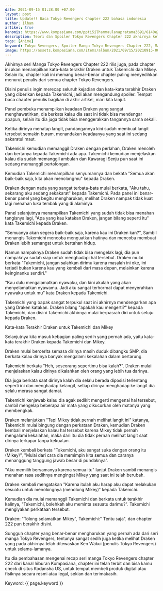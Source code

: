 ```yaml
---
date: 2021-09-15 01:38:00 +07:00
layout: post
title: Update!! Baca Tokyo Revengers Chapter 222 bahasa indonesia
author: ilham
artikel: true
kanonis: https://www.kompasiana.com/ppti5ilhammaulanapratama3691/6140e29c53f9cd41316782a2/baca-tokyo-revengers-chapter-222-ucapan-terakhir-draken-kepada-takemichi-dan-mikey
description: Teori dan Spoiler Tokyo Revengers Chapter 222 akhirnya keluar, akan membahas kemanakah Inui yang saat itu melaporkan kepada Draken kalau Takemichi akan diserang, apakah dia penghianat?.
tags: [Anime]
keyword: Tokyo Revengers, Spoiler Manga Tokyo Revengers Chapter 222, Manga Tokyo Revengers Chapter 222 bahasa indonesia, Draken, Takemichi, Kawaragi Senju
image: https://assets.kompasiana.com/items/album/2021/09/15/20210915-004729-0000-6140e04f53f9cd5fe6130f92.jpg
---
```

Akhirnya seri Manga Tokyo Revengers Chapter 222 rilis juga, pada chapter ini akan menampilkan kata-kata terakhir Draken untuk Takemichi dan Mikey. Selain itu, chapter kali ini memang benar-benar chapter paling menyedihkan menurut penulis dari semua chapter Tokyo Revengers.

Disini penulis ingin merecap seluruh kejadian dan kata-kata terakhir Draken yang diberikan kepada Takemichi, jadi akan mengandung spoiler. Tempat baca chapter penulis bagikan di akhir artikel, mari kita lanjut.

Panel pembuka menampilkan keadaan Draken yang sangat menghawatirkan, dia berkata kalau dia saat ini tidak bisa mendengar apapun, selain itu dia juga tidak bisa menggerakkan tangannya sama sekali.

Ketika dirinya menatap langit, pandangannya kini sudah membuat langit tersebut semakin buram, menandakan keadaanya yang saat ini sedang sakaratul maut.

Takemichi kemudian memanggil Draken dengan perlahan, Draken menoleh dan bertanya kepada Takemichi ada apa. Takemichi kemudian menjelaskan kalau dia sudah memanggil ambulan dan Kawaragi Senju pun saat ini sedang memanggil pertolongan.

Kemudian Takemichi menampilkan senyumannya dan bekata "Semua akan baik-baik saja, kita akan menolongmu" kepada Draken.

Draken dengan nada yang sangat terbata-bata mulai berkata, "Aku tahu, sekarang aku sedang sekakarat" kepada Takemichi. Pada panel ini benar-benar panel yang begitu mengharukan, melihat Draken nampak tidak kuat lagi menahan luka tembak yang di alaminya.

Panel selanjutnya menampilkan Takemichi yang sudah tidak bisa menahan tangisnya lagi, "Apa yang kau katakan Draken, jangan bilang seperti itu" kata Takemichi kepada Draken.

"Semuanya akan segera baik-baik saja, karena kau ini Draken kan?", Sambil menangis Takemichi mencoba menguatkan hatinya dan mencoba membuat Draken lebih semangat untuk bertahan hidup.

Namun nampaknya Draken sudah tidak bisa mengelak lagi, dia pun nampaknya sudah siap untuk menghadapi hal tersebut. Draken mulai berkata "Takemichi, jangan salahkan dirimu karena masalah ini oke, ini terjadi bukan karena kau yang kembali dari masa depan, melainkan karena keinginanku sendiri."

"Kau dulu mengalamatkan nyawaku, dan kini akulah yang akan menyelamatkan nyawamu. Jadi aku sangat terhormat dapat menyerahkan nyawaku untuk mu" kata Draken kepada Takemichi.

Takemichi yang bapak sangat terpukul saat ini akhirnya mendengarkan apa yang Draken katakan. Draken bilang "apakah kau mengerti?" kepada Takemichi, dan disini Takemichi akhirnya mulai berpasrah diri untuk setuju kepada Draken.

Kata-kata Terakhir Draken untuk Takemichi dan Mikey

Selanjutnya kita masuk kebagian paling sedih yang pernah ada, yaitu kata-kata terakhir Draken kepada Takemichi dan Mikey.

Draken mulai bercerita semasa dirinya masih duduk dibangku SMP, dia berkata kalau dirinya banyak mengalami kekalahan dalam bertarung.

Takemichi berkata "Heh, seseorang sepertimu bisa kalah?". Draken mulai menjelaskan kalau dirinya dikalahkan oleh orang yang lebih tua darinya.

Dia juga berkata saat dirinya kalah dia selalu berada diposisi terlentang seperti ini dan menghadap kelangit, setiap dirinya menghadap ke langit dia selalu merasa sangat damai.

Takemichi kenjawab kalau dia agak sedikit mengerti mengenai hal tersebut, sambil mengelap beberapa air mata yang dikucurkan oleh matanya yang membengkak.

 Draken melanjutkan "Tapi Mikey tidak pernah melihat langit ini" katanya, Takemichi mulai bingung dengan perkataan Draken, kemudian Draken kembali menjelaskan kalau hal tersebut karena Mikey tidak pernah mengalami kekalahan, maka dari itu dia tidak pernah melihat langit saat dirinya terkapar tanpa kekuatan.

Draken kembali berkata "Takemichi, aku sangat suka dengan orang itu (Mikey)", "Mulai dari cara dia memimpin kita semua dan caranya menanggung tanggung jawab besar di pundaknya".

"Aku memilih bersamanya karena semua itu" lanjut Draken sambil menangis menahan rasa sedihnya mengingat Mikey yang saat ini telah berubah.

Draken kembali mengatakan "Karena itulah aku harap aku dapat melakukan sesuatu untuk menolongnya (menolong Mikey)" kepada Takemchi.

Kemudian dia mulai memanggil Takemichi dan berkata untuk terakhir kalinya, "Takemichi, bolehkah aku meminta sesuatu darimu?". Takemichi mengiyakan perkataan tersebut.

Draken: "Tolong selamatkan Mikey", Takemichi:" Tentu saja", dan chapter 222 pun berakhir disini.

Sungguh chapter yang benar-benar mengharukan yang pernah ada dari seri manga Tokyo Revengers, tentunya sangat sedih juga ketika melihat Draken yang pada akhirnya telah ditewaskan Ken Wakui (penulis Tokyo Revengers) untuk selama-lamanya.

Itu dia pembahasan mengenai recap seri manga Tokyo Revengers chapter 222 dari kanal hiburan Kompasiana, chapter ini telah terbit dan bisa kamu check di situs Kodansha US, untuk tempat membeli produk digital atau fisiknya secara resmi atau legal, sekian dan terimakasih.

Keyword: {{ page.keyword }}

